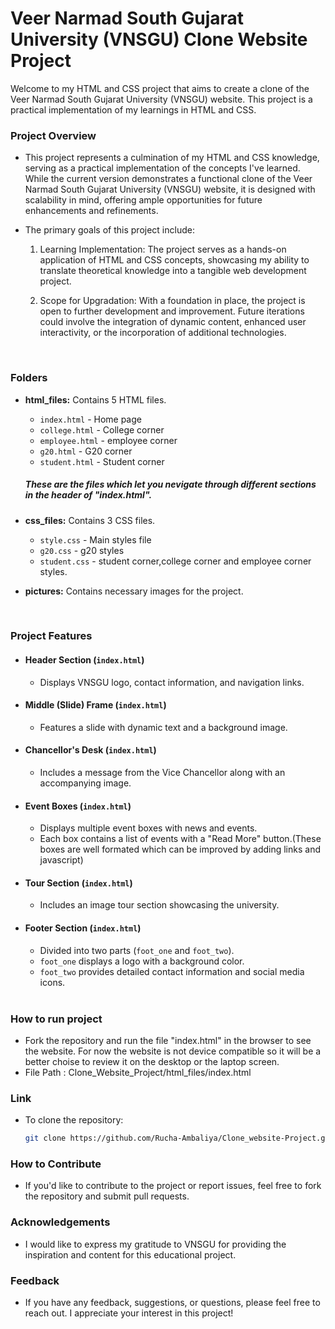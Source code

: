 # Veer Narmad South Gujarat University (VNSGU) Clone Website Project

Welcome to my HTML and CSS project that aims to create a clone of the Veer Narmad South Gujarat University (VNSGU) website. This project is a practical implementation of my learnings in HTML and CSS.
<br>

### Project Overview

- This project represents a culmination of my HTML and CSS knowledge, serving as a practical implementation of the concepts I've learned. While the current version demonstrates a functional clone of the Veer Narmad South Gujarat University (VNSGU) website, it is designed with scalability in mind, offering ample opportunities for future enhancements and refinements.

- The primary goals of this project include:

  1. Learning Implementation: The project serves as a hands-on application of HTML and CSS concepts, showcasing my ability to translate theoretical knowledge into a tangible web development project.

  2. Scope for Upgradation: With a foundation in place, the project is open to further development and improvement. Future iterations could involve the integration of dynamic content, enhanced user interactivity, or the incorporation of additional technologies. 
  <br>

### Folders

- **html_files:** Contains 5 HTML files.
  - `index.html` - Home page
  - `college.html` - College corner
  - `employee.html` - employee corner
  - `g20.html` - G20 corner
  - `student.html` - Student corner
  ##### These are the files which let you nevigate through different sections in the header of "index.html".
  


- **css_files:** Contains 3 CSS files.
  - `style.css` - Main styles file
  - `g20.css` - g20 styles
  - `student.css` - student corner,college corner and employee corner styles.

  

- **pictures:** Contains necessary images for the project.
<br>

### Project Features

- #### Header Section (`index.html`)

  - Displays VNSGU logo, contact information, and navigation links.

- #### Middle (Slide) Frame (`index.html`)

  - Features a slide with dynamic text and a background image.

- #### Chancellor's Desk (`index.html`)

  - Includes a message from the Vice Chancellor along with an accompanying image.

- #### Event Boxes (`index.html`)

  - Displays multiple event boxes with news and events.
  - Each box contains a list of events with a "Read More" button.(These boxes are well formated which can be improved by adding links and javascript)

- #### Tour Section (`index.html`)

  - Includes an image tour section showcasing the university.

- #### Footer Section (`index.html`)

  - Divided into two parts (`foot_one` and `foot_two`).
  - `foot_one` displays a logo with a background color.
  - `foot_two` provides detailed contact information and social media icons.
  <br>

### How to run project

- Fork the repository and run the file "index.html" in the browser to see the website. For now the website is not device compatible so it will be a better choise to review it on the desktop or the laptop screen.
- File Path :
Clone_Website_Project/html_files/index.html

### Link

- To clone the repository:

   ```bash
   git clone https://github.com/Rucha-Ambaliya/Clone_website-Project.git


### How to Contribute

- If you'd like to contribute to the project or report issues, feel free to fork the repository and submit pull requests.

### Acknowledgements

- I would like to express my gratitude to VNSGU for providing the inspiration and content for this educational project.

### Feedback

- If you have any feedback, suggestions, or questions, please feel free to reach out. I appreciate your interest in this project!